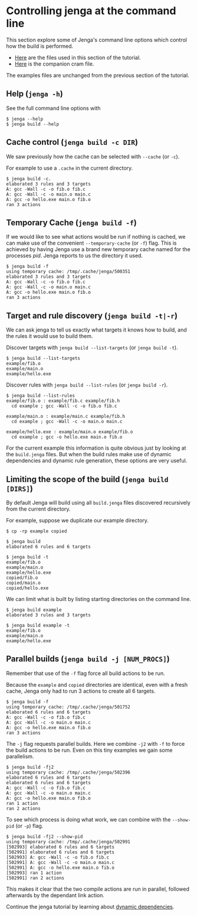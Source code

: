 
# Controlling jenga at the command line

This section explore some of Jenga's command line options which control how the build is performed.

- [Here](files/04) are the files used in this section of the tutorial.
- [Here](cram/04_options.t) is the companion cram file.

The examples files are unchanged from the previous section of the tutorial.

## Help (`jenga -h`)

See the full command line options with
```
$ jenga --help
$ jenga build --help
```

## Cache control (`jenga build -c DIR`)

We saw previously how the cache can be selected with `--cache` (or `-c`).

For example to use a `.cache` in the current directory.
```
$ jenga build -c.
elaborated 3 rules and 3 targets
A: gcc -Wall -c -o fib.o fib.c
A: gcc -Wall -c -o main.o main.c
A: gcc -o hello.exe main.o fib.o
ran 3 actions
```

## Temporary Cache (`jenga build -f`)

If we would like to see what actions would be run if nothing is cached, we can make use of the
convenient `--temporary-cache` (or `-f`) flag.
This is achieved by having Jenga use a brand new temporary cache named for the processes _pid_.
Jenga reports to us the directory it used.

```
$ jenga build -f
using temporary cache: /tmp/.cache/jenga/500351
elaborated 3 rules and 3 targets
A: gcc -Wall -c -o fib.o fib.c
A: gcc -Wall -c -o main.o main.c
A: gcc -o hello.exe main.o fib.o
ran 3 actions
```

## Target and rule discovery (`jenga build -t|-r`)

We can ask jenga to tell us exactly what targets it knows how to build, and the rules it would use to build them.

Discover targets with `jenga build --list-targets` (or `jenga build -t`).
```
$ jenga build --list-targets
example/fib.o
example/main.o
example/hello.exe
```

Discover rules with `jenga build --list-rules` (or `jenga build -r`).
```
$ jenga build --list-rules
example/fib.o : example/fib.c example/fib.h
  cd example ; gcc -Wall -c -o fib.o fib.c

example/main.o : example/main.c example/fib.h
  cd example ; gcc -Wall -c -o main.o main.c

example/hello.exe : example/main.o example/fib.o
  cd example ; gcc -o hello.exe main.o fib.o
```

For the current example this information is quite obvious just by looking at the `build.jenga` files.
But when the build rules make use of dynamic dependencies and dynamic rule generation, these options are very useful.


## Limiting the scope of the build (`jenga build [DIRS]`)

By default Jenga will build using all `build.jenga` files discovered recursively from the current directory.

For example, suppose we duplicate our example directory.
```
$ cp -rp example copied

$ jenga build
elaborated 6 rules and 6 targets

$ jenga build -t
example/fib.o
example/main.o
example/hello.exe
copied/fib.o
copied/main.o
copied/hello.exe
```

We can limit what is built by listing starting directories on the command line.
```
$ jenga build example
elaborated 3 rules and 3 targets

$ jenga build example -t
example/fib.o
example/main.o
example/hello.exe
```

## Parallel builds (`jenga build -j [NUM_PROCS]`)

Remember that use of the `-f` flag force all build actions to be run.

Because the `example` and `copied` directories are identical,
even with a fresh cache, Jenga only had to run 3 actions to create all 6 targets.

```
$ jenga build -f
using temporary cache: /tmp/.cache/jenga/501752
elaborated 6 rules and 6 targets
A: gcc -Wall -c -o fib.o fib.c
A: gcc -Wall -c -o main.o main.c
A: gcc -o hello.exe main.o fib.o
ran 3 actions
```

The `-j` flag requests parallel builds.
Here we combine `-j2` with `-f` to force the build actions to be run.
Even on this tiny examples we gain some parallelism.
```
$ jenga build -fj2
using temporary cache: /tmp/.cache/jenga/502396
elaborated 6 rules and 6 targets
elaborated 6 rules and 6 targets
A: gcc -Wall -c -o fib.o fib.c
A: gcc -Wall -c -o main.o main.c
A: gcc -o hello.exe main.o fib.o
ran 1 action
ran 2 actions
```

To see which process is doing what work, we can combine with the `--show-pid` (or `-p`) flag.
```
$ jenga build -fj2 --show-pid
using temporary cache: /tmp/.cache/jenga/502991
[502993] elaborated 6 rules and 6 targets
[502991] elaborated 6 rules and 6 targets
[502993] A: gcc -Wall -c -o fib.o fib.c
[502991] A: gcc -Wall -c -o main.o main.c
[502991] A: gcc -o hello.exe main.o fib.o
[502993] ran 1 action
[502991] ran 2 actions
```

This makes it clear that the two compile actions are run in parallel, followed afterwards by the dependant link action.


Continue the jenga tutorial by learning about
[dynamic dependencies](05_dynamic_deps.md).
